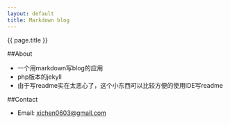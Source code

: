 ```yaml
---
layout: default
title: Markdown blog
---
```


<p class="title">{{ page.title }} </p>

##About
* 一个用markdown写blog的应用
* php版本的jekyll
* 由于写readme实在太恶心了，这个小东西可以比较方便的使用IDE写readme

##Contact
* Email: xichen0603@gmail.com

